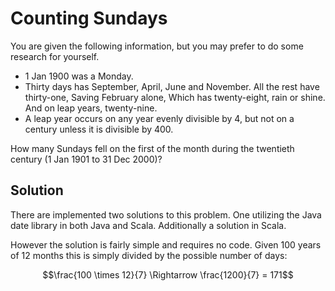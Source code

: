 # Counting Sundays

You are given the following information, but you may prefer to do some research for yourself.

* 1 Jan 1900 was a Monday.
* Thirty days has September, 
    April, June and November.
    All the rest have thirty-one,
    Saving February alone,
    Which has twenty-eight, rain or shine.
    And on leap years, twenty-nine.
* A leap year occurs on any year evenly divisible by 4, but not on a century unless it is divisible by 400.

How many Sundays fell on the first of the month during the twentieth century (1 Jan 1901 to 31 Dec 2000)?


## Solution 

There are implemented two solutions to this problem. One utilizing the Java date library in both Java and Scala. Additionally a solution in Scala.

However the solution is fairly simple and requires no code.
Given 100 years of 12 months this is simply divided by the possible number of days:

$$\frac{100 \times 12}{7} \Rightarrow \frac{1200}{7} = 171$$            